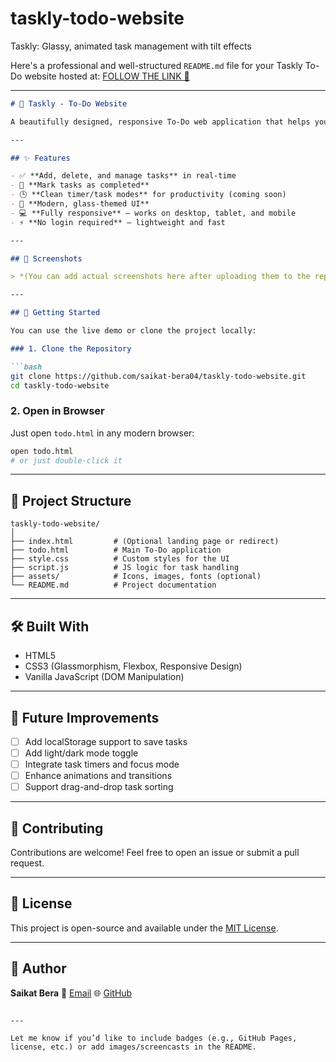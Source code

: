 # taskly-todo-website
Taskly: Glassy, animated task management with tilt effects

Here's a professional and well-structured `README.md` file for your Taskly To-Do website hosted at: [FOLLOW THE LINK 🔗](https://saikat-bera04.github.io/taskly-todo-website/index.html)

---

````markdown
# 📝 Taskly - To-Do Website

A beautifully designed, responsive To-Do web application that helps you stay focused and organized. Taskly combines elegant UI with powerful task-tracking features — all within your browser.

---

## ✨ Features

- ✅ **Add, delete, and manage tasks** in real-time
- 🎯 **Mark tasks as completed**
- 🕒 **Clean timer/task modes** for productivity (coming soon)
- 🎨 **Modern, glass-themed UI**
- 💻 **Fully responsive** – works on desktop, tablet, and mobile
- ⚡ **No login required** – lightweight and fast

---

## 📸 Screenshots

> *(You can add actual screenshots here after uploading them to the repo)*

---

## 🚀 Getting Started

You can use the live demo or clone the project locally:

### 1. Clone the Repository

```bash
git clone https://github.com/saikat-bera04/taskly-todo-website.git
cd taskly-todo-website
````

### 2. Open in Browser

Just open `todo.html` in any modern browser:

```bash
open todo.html
# or just double-click it
```

---

## 📁 Project Structure

```
taskly-todo-website/
│
├── index.html         # (Optional landing page or redirect)
├── todo.html          # Main To-Do application
├── style.css          # Custom styles for the UI
├── script.js          # JS logic for task handling
├── assets/            # Icons, images, fonts (optional)
└── README.md          # Project documentation
```

---

## 🛠️ Built With

* HTML5
* CSS3 (Glassmorphism, Flexbox, Responsive Design)
* Vanilla JavaScript (DOM Manipulation)

---

## 📌 Future Improvements

* [ ] Add localStorage support to save tasks
* [ ] Add light/dark mode toggle
* [ ] Integrate task timers and focus mode
* [ ] Enhance animations and transitions
* [ ] Support drag-and-drop task sorting

---

## 🙌 Contributing

Contributions are welcome! Feel free to open an issue or submit a pull request.

---

## 📄 License

This project is open-source and available under the [MIT License](LICENSE).

---

## 👤 Author

**Saikat Bera**
📧 [Email](mailto:work.saikatbera@gmail.com)
🌐 [GitHub](https://github.com/saikat-bera04)

```

---

Let me know if you’d like to include badges (e.g., GitHub Pages, license, etc.) or add images/screencasts in the README.
```


